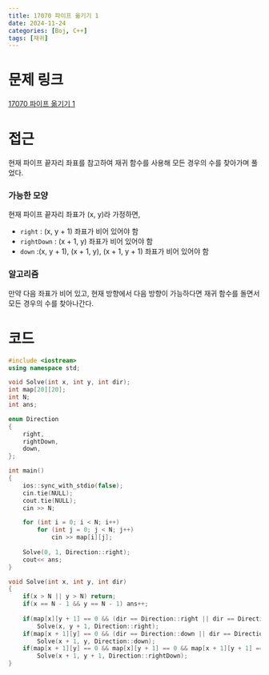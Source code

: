 ```yaml
---
title: 17070 파이프 옮기기 1
date: 2024-11-24
categories: [Boj, C++]
tags: [재귀]
---
```

# 문제 링크

[17070 파이프 옮기기 1](https://www.acmicpc.net/problem/17070)

# 접근

현재 파이프 끝자리 좌표를 참고하여 재귀 함수를 사용해 모든 경우의 수를 찾아가며 풀었다. 

### 가능한 모양

현재 파이프 끝자리 좌표가 (x, y)라 가정하면,

- `right` : (x, y + 1) 좌표가 비어 있어야 함
- `rightDown` : (x + 1, y) 좌표가 비어 있어야 함
- `down` :(x, y + 1),  (x + 1, y), (x + 1, y + 1) 좌표가 비어 있어야 함

### 알고리즘

만약 다음 좌표가 비어 있고, 현재 방향에서 다음 방향이 가능하다면 재귀 함수를 돌면서 모든 경우의 수를 찾아나간다.

# 코드

```cpp
#include <iostream>
using namespace std;

void Solve(int x, int y, int dir);
int map[20][20];
int N;
int ans;

enum Direction
{
    right,
    rightDown,
    down,
};

int main()
{
    ios::sync_with_stdio(false);
    cin.tie(NULL);
    cout.tie(NULL);
    cin >> N;

    for (int i = 0; i < N; i++)
        for (int j = 0; j < N; j++)
            cin >> map[i][j];
    
    Solve(0, 1, Direction::right);
    cout<< ans;
}

void Solve(int x, int y, int dir)
{
    if(x > N || y > N) return;
    if(x == N - 1 && y == N - 1) ans++;
    
    if(map[x][y + 1] == 0 && (dir == Direction::right || dir == Direction::rightDown))
        Solve(x, y + 1, Direction::right);
    if(map[x + 1][y] == 0 && (dir == Direction::down || dir == Direction::rightDown))
        Solve(x + 1, y, Direction::down);
    if(map[x + 1][y] == 0 && map[x][y + 1] == 0 && map[x + 1][y + 1] == 0)
        Solve(x + 1, y + 1, Direction::rightDown);
}

```
